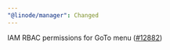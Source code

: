 ```yaml
---
"@linode/manager": Changed
---
```


IAM RBAC permissions for GoTo menu ([#12882](https://github.com/linode/manager/pull/12882))

